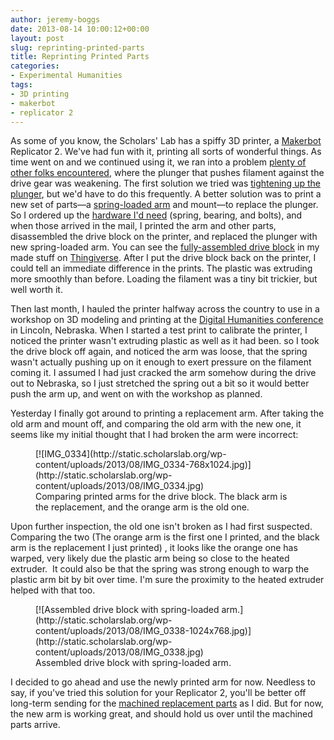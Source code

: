 ```yaml
---
author: jeremy-boggs
date: 2013-08-14 10:00:12+00:00
layout: post
slug: reprinting-printed-parts
title: Reprinting Printed Parts
categories:
- Experimental Humanities
tags:
- 3D printing
- makerbot
- replicator 2
---
```


As some of you know, the Scholars' Lab has a spiffy 3D printer, a [Makerbot](http://makerbot.com) Replicator 2. We've had fun with it, printing all sorts of wonderful things. As time went on and we continued using it, we ran into a problem [plenty of other folks encountered](http://support.makerbot.com/entries/22871743-Replicator-2-stops-extruding-either-starts-clicking-or-silently-stops-), where the plunger that pushes filament against the drive gear was weakening. The first solution we tried was [tightening up the plunger](http://www.youtube.com/watch?v=QOJN_8AAC9U), but we'd have to do this frequently. A better solution was to print a new set of parts&mdash;a [spring-loaded arm](http://www.thingiverse.com/thing:53125) and mount&mdash;to replace the plunger. So I ordered up the [hardware I'd need](http://store.makerbot.com/drive-block-hardware-kit.html) (spring, bearing, and bolts), and when those arrived in the mail, I printed the arm and other parts, disassembled the drive block on the printer, and replaced the plunger with new spring-loaded arm. You can see the [fully-assembled drive block](http://www.thingiverse.com/make:38003) in my made stuff on [Thingiverse](http://thingiverse.com). After I put the drive block back on the printer, I could tell an immediate difference in the prints. The plastic was extruding more smoothly than before. Loading the filament was a tiny bit trickier, but well worth it.

Then last month, I hauled the printer halfway across the country to use in a workshop on 3D modeling and printing at the [Digital Humanities conference](http://dh2013.unl.edu) in Lincoln, Nebraska. When I started a test print to calibrate the printer, I noticed the printer wasn't extruding plastic as well as it had been. so I took the drive block off again, and noticed the arm was loose, that the spring wasn't actually pushing up on it enough to exert pressure on the filament coming it. I assumed I had just cracked the arm somehow during the drive out to Nebraska, so I just stretched the spring out a bit so it would better push the arm up, and went on with the workshop as planned.

Yesterday I finally got around to printing a replacement arm. After taking the old arm and mount off, and comparing the old arm with the new one, it seems like my initial thought that I had broken the arm were incorrect:

<figure>
  [![IMG_0334](http://static.scholarslab.org/wp-content/uploads/2013/08/IMG_0334-768x1024.jpg)](http://static.scholarslab.org/wp-content/uploads/2013/08/IMG_0334.jpg)
  <figcaption>
 Comparing printed arms for the drive block. The black arm is the replacement, and the orange arm is the old one.
</figcaption>

</figure>

Upon further inspection, the old one isn't broken as I had first suspected. Comparing the two (The orange arm is the first one I printed, and the black arm is the replacement I just printed) , it looks like the orange one has warped, very likely due the plastic arm being so close to the heated extruder.  It could also be that the spring was strong enough to warp the plastic arm bit by bit over time. I'm sure the proximity to the heated extruder helped with that too.

<figure>
  [![Assembled drive block with spring-loaded arm.](http://static.scholarslab.org/wp-content/uploads/2013/08/IMG_0338-1024x768.jpg)](http://static.scholarslab.org/wp-content/uploads/2013/08/IMG_0338.jpg)
  <figcaption>
 Assembled drive block with spring-loaded arm.
</figcaption>

</figure>

I decided to go ahead and use the newly printed arm for now. Needless to say, if you've tried this solution for your Replicator 2, you'll be better off long-term sending for the [machined replacement parts](http://store.makerbot.com/extruder-upgrade.html) as I did. But for now, the new arm is working great, and should hold us over until the machined parts arrive.

